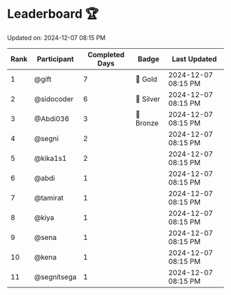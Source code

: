 # Leaderboard 🏆

Updated on: 2024-12-07 08:15 PM

| Rank | Participant       | Completed Days | Badge      | Last Updated         |
|------|-------------------|----------------|------------|----------------------|
| 1    | @gift             | 7              | 🏅 Gold     | 2024-12-07 08:15 PM |
| 2    | @sidocoder        | 6              | 🥈 Silver   | 2024-12-07 08:15 PM |
| 3    | @Abdi036          | 3              | 🥉 Bronze   | 2024-12-07 08:15 PM |
| 4    | @segni            | 2              |            | 2024-12-07 08:15 PM |
| 5    | @kika1s1          | 2              |            | 2024-12-07 08:15 PM |
| 6    | @abdi             | 1              |            | 2024-12-07 08:15 PM |
| 7    | @tamirat          | 1              |            | 2024-12-07 08:15 PM |
| 8    | @kiya             | 1              |            | 2024-12-07 08:15 PM |
| 9    | @sena             | 1              |            | 2024-12-07 08:15 PM |
| 10   | @kena             | 1              |            | 2024-12-07 08:15 PM |
| 11   | @segnitsega       | 1              |            | 2024-12-07 08:15 PM |
